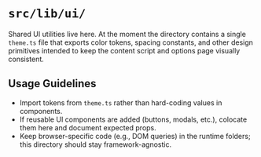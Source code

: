 # `src/lib/ui/`

Shared UI utilities live here. At the moment the directory contains a single `theme.ts` file that exports color tokens, spacing constants, and other design primitives intended to keep the content script and options page visually consistent.

## Usage Guidelines
- Import tokens from `theme.ts` rather than hard-coding values in components.
- If reusable UI components are added (buttons, modals, etc.), colocate them here and document expected props.
- Keep browser-specific code (e.g., DOM queries) in the runtime folders; this directory should stay framework-agnostic.
